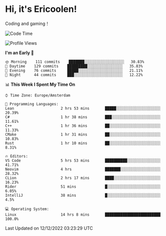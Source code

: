 # Hi, it's Ericoolen!
Coding and gaming！

<!--START_SECTION:waka-->
![Code Time](http://img.shields.io/badge/Code%20Time-561%20hrs%2023%20mins-blue)

![Profile Views](http://img.shields.io/badge/Profile%20Views-8-blue)

**I'm an Early 🐤** 

```text
🌞 Morning    111 commits    ███████░░░░░░░░░░░░░░░░░░   30.83% 
🌆 Daytime    129 commits    █████████░░░░░░░░░░░░░░░░   35.83% 
🌃 Evening    76 commits     █████░░░░░░░░░░░░░░░░░░░░   21.11% 
🌙 Night      44 commits     ███░░░░░░░░░░░░░░░░░░░░░░   12.22%

```


📊 **This Week I Spent My Time On** 

```text
⌚︎ Time Zone: Europe/Amsterdam

💬 Programming Languages: 
Lean                     2 hrs 53 mins       █████░░░░░░░░░░░░░░░░░░░░   20.39% 
C#                       1 hr 38 mins        ███░░░░░░░░░░░░░░░░░░░░░░   11.61% 
C++                      1 hr 36 mins        ██░░░░░░░░░░░░░░░░░░░░░░░   11.33% 
CMake                    1 hr 31 mins        ██░░░░░░░░░░░░░░░░░░░░░░░   10.83% 
Rust                     1 hr 10 mins        ██░░░░░░░░░░░░░░░░░░░░░░░   8.31%

🔥 Editors: 
VS Code                  5 hrs 53 mins       ██████████░░░░░░░░░░░░░░░   41.71% 
Neovim                   4 hrs               ███████░░░░░░░░░░░░░░░░░░   28.32% 
CLion                    2 hrs 17 mins       ████░░░░░░░░░░░░░░░░░░░░░   16.23% 
Rider                    51 mins             █░░░░░░░░░░░░░░░░░░░░░░░░   6.05% 
IntelliJ                 38 mins             █░░░░░░░░░░░░░░░░░░░░░░░░   4.5%

💻 Operating System: 
Linux                    14 hrs 8 mins       █████████████████████████   100.0%

```


 Last Updated on 12/12/2022 03:23:29 UTC
<!--END_SECTION:waka-->

